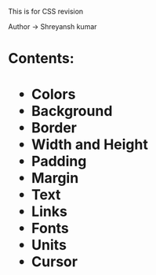 <p> This is for CSS revision<p>

<p> Author -> Shreyansh kumar<p>

<h1> Contents:<h1>

<ul>
   <li>Colors
   <li>Background
   <li>Border
   <li>Width and Height
   <li>Padding
   <li>Margin
   <li>Text
   <li>Links
   <li>Fonts
   <li>Units
   <li>Cursor
</ul>
